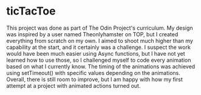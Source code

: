 # ticTacToe

This project was done as part of The Odin Project's curriculum. My design was inspired by a user named Theonlyhamster on TOP, but I created everything from scratch on my own. I aimed to shoot much higher than my capability at the start, and it certainly was a challenge. I suspect the work would have been much easier using Async functions, but I have not yet learned how to use those, so I challenged myself to code every animation based on what I currently know. The timing of the animations was achieved using setTimeout() with specific values depending on the animations. Overall, there is still room to improve, but I am happy with how my first attempt at a project with animated actions turned out.
